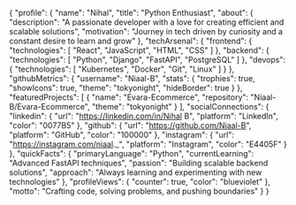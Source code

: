 {
  "profile": {
    "name": "Nihal",
    "title": "Python Enthusiast",
    "about": {
      "description": "A passionate developer with a love for creating efficient and scalable solutions",
      "motivation": "Journey in tech driven by curiosity and a constant desire to learn and grow"
    },
    "techArsenal": {
      "frontend": {
        "technologies": [
          "React",
          "JavaScript",
          "HTML",
          "CSS"
        ]
      },
      "backend": {
        "technologies": [
          "Python",
          "Django",
          "FastAPI",
          "PostgreSQL"
        ]
      },
      "devops": {
        "technologies": [
          "Kubernetes",
          "Docker",
          "Git",
          "Linux"
        ]
      }
    },
    "githubMetrics": {
      "username": "Niaal-B",
      "stats": {
        "trophies": true,
        "showIcons": true,
        "theme": "tokyonight",
        "hideBorder": true
      }
    },
    "featuredProjects": [
      {
        "name": "Evara-Ecommerce",
        "repository": "Niaal-B/Evara-Ecommerce",
        "theme": "tokyonight"
      }
    ],
    "socialConnections": {
      "linkedin": {
        "url": "https://linkedin.com/in/Nihal B",
        "platform": "LinkedIn",
        "color": "0077B5"
      },
      "github": {
        "url": "https://github.com/Niaal-B",
        "platform": "GitHub",
        "color": "100000"
      },
      "instagram": {
        "url": "https://instagram.com/niaal._",
        "platform": "Instagram",
        "color": "E4405F"
      }
    },
    "quickFacts": {
      "primaryLanguage": "Python",
      "currentLearning": "Advanced FastAPI techniques",
      "passion": "Building scalable backend solutions",
      "approach": "Always learning and experimenting with new technologies"
    },
    "profileViews": {
      "counter": true,
      "color": "blueviolet"
    },
    "motto": "Crafting code, solving problems, and pushing boundaries"
  }
}
